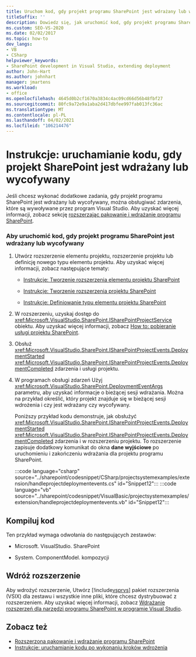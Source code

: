 ```yaml
---
title: Uruchom kod, gdy projekt programu SharePoint jest wdrażany lub wycofywany
titleSuffix: ''
description: Dowiedz się, jak uruchomić kod, gdy projekt programu SharePoint jest wdrażany lub wycofywany, aby można było obsługiwać zdarzenia, które są wywoływane przez program Visual Studio.
ms.custom: SEO-VS-2020
ms.date: 02/02/2017
ms.topic: how-to
dev_langs:
- VB
- CSharp
helpviewer_keywords:
- SharePoint development in Visual Studio, extending deployment
author: John-Hart
ms.author: johnhart
manager: jmartens
ms.workload:
- office
ms.openlocfilehash: 4645d0b2cf1670a3834c4ac09cd66d56b48fbf27
ms.sourcegitcommit: 80fc9a72e9a1aba2d417dbfee997fab013fc36ac
ms.translationtype: MT
ms.contentlocale: pl-PL
ms.lasthandoff: 04/02/2021
ms.locfileid: "106214476"
---
```

# <a name="how-to-run-code-when-a-sharepoint-project-is-deployed-or-retracted"></a>Instrukcje: uruchamianie kodu, gdy projekt SharePoint jest wdrażany lub wycofywany
  Jeśli chcesz wykonać dodatkowe zadania, gdy projekt programu SharePoint jest wdrażany lub wycofywany, można obsługiwać zdarzenia, które są wywoływane przez program Visual Studio. Aby uzyskać więcej informacji, zobacz sekcję [rozszerzając pakowanie i wdrażanie programu SharePoint](../sharepoint/extending-sharepoint-packaging-and-deployment.md).

### <a name="to-run-code-when-a-sharepoint-project-is-deployed-or-retracted"></a>Aby uruchomić kod, gdy projekt programu SharePoint jest wdrażany lub wycofywany

1. Utwórz rozszerzenie elementu projektu, rozszerzenie projektu lub definicję nowego typu elementu projektu. Aby uzyskać więcej informacji, zobacz następujące tematy:

   - [Instrukcje: Tworzenie rozszerzenia elementu projektu SharePoint](../sharepoint/how-to-create-a-sharepoint-project-item-extension.md)

   - [Instrukcje: Tworzenie rozszerzenia projektu SharePoint](../sharepoint/how-to-create-a-sharepoint-project-extension.md)

   - [Instrukcje: Definiowanie typu elementu projektu SharePoint](../sharepoint/how-to-define-a-sharepoint-project-item-type.md)

2. W rozszerzeniu, uzyskaj dostęp do <xref:Microsoft.VisualStudio.SharePoint.ISharePointProjectService> obiektu. Aby uzyskać więcej informacji, zobacz [How to: pobieranie usługi projektu SharePoint](../sharepoint/how-to-retrieve-the-sharepoint-project-service.md).

3. Obsłuż <xref:Microsoft.VisualStudio.SharePoint.ISharePointProjectEvents.DeploymentStarted> <xref:Microsoft.VisualStudio.SharePoint.ISharePointProjectEvents.DeploymentCompleted> zdarzenia i usługi projektu.

4. W programach obsługi zdarzeń Użyj <xref:Microsoft.VisualStudio.SharePoint.DeploymentEventArgs> parametru, aby uzyskać informacje o bieżącej sesji wdrażania. Można na przykład określić, który projekt znajduje się w bieżącej sesji wdrożenia i czy jest wdrażany czy wycofywany.

   Poniższy przykład kodu demonstruje, jak obsłużyć <xref:Microsoft.VisualStudio.SharePoint.ISharePointProjectEvents.DeploymentStarted> <xref:Microsoft.VisualStudio.SharePoint.ISharePointProjectEvents.DeploymentCompleted> zdarzenia i w rozszerzeniu projektu. To rozszerzenie zapisuje dodatkowy komunikat do okna **dane wyjściowe** po uruchomieniu i zakończeniu wdrażania dla projektu programu SharePoint.

   :::code language="csharp" source="../sharepoint/codesnippet/CSharp/projectsystemexamples/extension/handleprojectdeploymentevents.cs" id="Snippet12":::
   :::code language="vb" source="../sharepoint/codesnippet/VisualBasic/projectsystemexamples/extension/handleprojectdeploymentevents.vb" id="Snippet12":::

## <a name="compile-the-code"></a>Kompiluj kod
 Ten przykład wymaga odwołania do następujących zestawów:

- Microsoft. VisualStudio. SharePoint

- System. ComponentModel. kompozycji

## <a name="deploy-the-extension"></a>Wdróż rozszerzenie
 Aby wdrożyć rozszerzenie, Utwórz [!include[vsprvs](../sharepoint/includes/vsprvs-md.md)] pakiet rozszerzenia (VSIX) dla zestawu i wszystkie inne pliki, które chcesz dystrybuować z rozszerzeniem. Aby uzyskać więcej informacji, zobacz [Wdrażanie rozszerzeń dla narzędzi programu SharePoint w programie Visual Studio](../sharepoint/deploying-extensions-for-the-sharepoint-tools-in-visual-studio.md).

## <a name="see-also"></a>Zobacz też
- [Rozszerzona pakowanie i wdrażanie programu SharePoint](../sharepoint/extending-sharepoint-packaging-and-deployment.md)
- [Instrukcje: uruchamianie kodu po wykonaniu kroków wdrożenia](../sharepoint/how-to-run-code-when-deployment-steps-are-executed.md)
